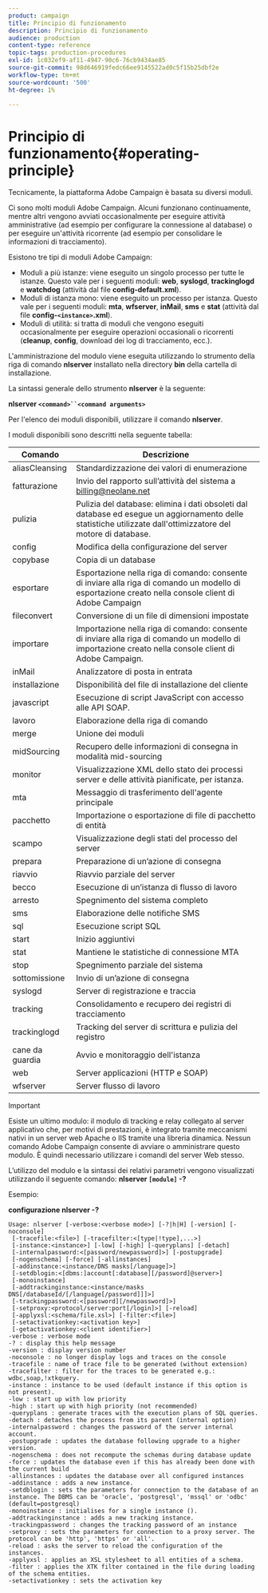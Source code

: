 ```yaml
---
product: campaign
title: Principio di funzionamento
description: Principio di funzionamento
audience: production
content-type: reference
topic-tags: production-procedures
exl-id: 1c032ef9-af11-4947-90c6-76cb9434ae85
source-git-commit: 98d646919fedc66ee9145522ad0c5f15b25dbf2e
workflow-type: tm+mt
source-wordcount: '500'
ht-degree: 1%

---
```


# Principio di funzionamento{#operating-principle}

Tecnicamente, la piattaforma Adobe Campaign è basata su diversi moduli.

Ci sono molti moduli Adobe Campaign. Alcuni funzionano continuamente, mentre altri vengono avviati occasionalmente per eseguire attività amministrative (ad esempio per configurare la connessione al database) o per eseguire un&#39;attività ricorrente (ad esempio per consolidare le informazioni di tracciamento).

Esistono tre tipi di moduli Adobe Campaign:

* Moduli a più istanze: viene eseguito un singolo processo per tutte le istanze. Questo vale per i seguenti moduli: **web**, **syslogd**, **trackinglogd** e **watchdog** (attività dal file **config-default.xml**).
* Moduli di istanza mono: viene eseguito un processo per istanza. Questo vale per i seguenti moduli: **mta**, **wfserver**, **inMail**, **sms** e **stat** (attività dal file **config-`<instance>`.xml**).
* Moduli di utilità: si tratta di moduli che vengono eseguiti occasionalmente per eseguire operazioni occasionali o ricorrenti (**cleanup**, **config**, download dei log di tracciamento, ecc.).

L&#39;amministrazione del modulo viene eseguita utilizzando lo strumento della riga di comando **nlserver** installato nella directory **bin** della cartella di installazione.

La sintassi generale dello strumento **nlserver** è la seguente:

**nlserver  `<command>``<command arguments>`**

Per l&#39;elenco dei moduli disponibili, utilizzare il comando **nlserver**.

I moduli disponibili sono descritti nella seguente tabella:

| Comando | Descrizione |
|---|---|
| aliasCleansing | Standardizzazione dei valori di enumerazione |
| fatturazione | Invio del rapporto sull’attività del sistema a billing@neolane.net |
| pulizia | Pulizia del database: elimina i dati obsoleti dal database ed esegue un aggiornamento delle statistiche utilizzate dall&#39;ottimizzatore del motore di database. |
| config | Modifica della configurazione del server |
| copybase | Copia di un database |
| esportare | Esportazione nella riga di comando: consente di inviare alla riga di comando un modello di esportazione creato nella console client di Adobe Campaign |
| fileconvert | Conversione di un file di dimensioni impostate |
| importare | Importazione nella riga di comando: consente di inviare alla riga di comando un modello di importazione creato nella console client di Adobe Campaign. |
| inMail | Analizzatore di posta in entrata |
| installazione | Disponibilità del file di installazione del cliente |
| javascript | Esecuzione di script JavaScript con accesso alle API SOAP. |
| lavoro | Elaborazione della riga di comando |
| merge | Unione dei moduli |
| midSourcing | Recupero delle informazioni di consegna in modalità mid-sourcing |
| monitor | Visualizzazione XML dello stato dei processi server e delle attività pianificate, per istanza. |
| mta | Messaggio di trasferimento dell&#39;agente principale |
| pacchetto | Importazione o esportazione di file di pacchetto di entità |
| scampo | Visualizzazione degli stati del processo del server |
| prepara | Preparazione di un’azione di consegna |
| riavvio | Riavvio parziale del server |
| becco | Esecuzione di un’istanza di flusso di lavoro |
| arresto | Spegnimento del sistema completo |
| sms | Elaborazione delle notifiche SMS |
| sql | Esecuzione script SQL |
| start | Inizio aggiuntivi |
| stat | Mantiene le statistiche di connessione MTA |
| stop | Spegnimento parziale del sistema |
| sottomissione | Invio di un’azione di consegna |
| syslogd | Server di registrazione e traccia |
| tracking | Consolidamento e recupero dei registri di tracciamento |
| trackinglogd | Tracking del server di scrittura e pulizia del registro |
| cane da guardia | Avvio e monitoraggio dell&#39;istanza |
| web | Server applicazioni (HTTP e SOAP) |
| wfserver | Server flusso di lavoro |

>[!IMPORTANT]
>
>Esiste un ultimo modulo: il modulo di tracking e relay collegato al server applicativo che, per motivi di prestazioni, è integrato tramite meccanismi nativi in un server web Apache o IIS tramite una libreria dinamica. Nessun comando Adobe Campaign consente di avviare o amministrare questo modulo. È quindi necessario utilizzare i comandi del server Web stesso.

L’utilizzo del modulo e la sintassi dei relativi parametri vengono visualizzati utilizzando il seguente comando: **nlserver `[module]` -?**

Esempio:

**configurazione nlserver -?**

```
Usage: nlserver [-verbose:<verbose mode>] [-?|h|H] [-version] [-noconsole]
 [-tracefile:<file>] [-tracefilter:<[type|!type],...>]
 [-instance:<instance>] [-low] [-high] [-queryplans] [-detach]
 [-internalpassword:<[password/newpassword]>] [-postupgrade]
 [-nogenschema] [-force] [-allinstances]
 [-addinstance:<instance/DNS masks[/language]>]
 [-setdblogin:<[dbms:]account[:database][/password]@server>]
 [-monoinstance]
 [-addtrackinginstance:<instance/masks DNS[/databaseId/[/language[/password]]]>]
 [-trackingpassword:<[password][/newpassword]>]
 [-setproxy:<protocol/server:port[/login]>] [-reload]
 [-applyxsl:<schema/file.xsl>] [-filter:<file>]
 [-setactivationkey:<activation key>]
 [-getactivationkey:<client identifier>]
-verbose : verbose mode
-? : display this help message
-version : display version number
-noconsole : no longer display logs and traces on the console
-tracefile : name of trace file to be generated (without extension)
-tracefilter : filter for the traces to be generated e.g.: wdbc,soap,!xtkquery.
-instance : instance to be used (default instance if this option is not present).
-low : start up with low priority
-high : start up with high priority (not recommended)
-queryplans : generate traces with the execution plans of SQL queries.
-detach : detaches the process from its parent (internal option)
-internalpassword : changes the password of the server internal account.
-postupgrade : updates the database following upgrade to a higher version. 
-nogenschema : does not recompute the schemas during database update
-force : updates the database even if this has already been done with the current build 
-allinstances : updates the database over all configured instances
-addinstance : adds a new instance.
-setdblogin : sets the parameters for connection to the database of an instance. The DBMS can be 'oracle', 'postgresql', 'mssql' or 'odbc' (default=postgresql)
-monoinstance : initialises for a single instance ().
-addtrackinginstance : adds a new tracking instance.
-trackingpassword : changes the tracking password of an instance
-setproxy : sets the parameters for connection to a proxy server. The protocol can be 'http', 'https' or 'all'.
-reload : asks the server to reload the configuration of the instances. 
-applyxsl : applies an XSL stylesheet to all entities of a schema. 
-filter : applies the XTK filter contained in the file during loading of the schema entities.
-setactivationkey : sets the activation key
```
